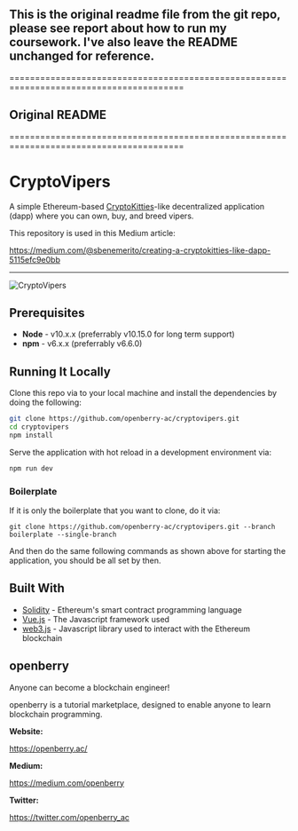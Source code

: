## This is the original readme file from the git repo, please see report about how to run my coursework. I've also leave the README unchanged for reference. 

========================================================================================

## Original README

========================================================================================

# CryptoVipers

A simple Ethereum-based [CryptoKitties](https://www.cryptokitties.co/)-like decentralized application (dapp) where you can own, buy, and breed vipers.

This repository is used in this Medium article:

https://medium.com/@sbenemerito/creating-a-cryptokitties-like-dapp-5115efc9e0bb

---

![CryptoVipers](https://i.imgur.com/pBY8VX2.gif)


## Prerequisites

* **Node** - v10.x.x (preferrably v10.15.0 for long term support)
* **npm** - v6.x.x (preferrably v6.6.0)

## Running It Locally

Clone this repo via to your local machine and install the dependencies by doing the following:

```bash
git clone https://github.com/openberry-ac/cryptovipers.git
cd cryptovipers
npm install
```

Serve the application with hot reload in a development environment via:

```bash
npm run dev
```

### Boilerplate

If it is only the boilerplate that you want to clone, do it via:

```
git clone https://github.com/openberry-ac/cryptovipers.git --branch boilerplate --single-branch
```

And then do the same following commands as shown above for starting the application, you should be all set by then.

## Built With

* [Solidity](https://solidity.readthedocs.io/en/v0.5.3/) - Ethereum's smart contract programming language
* [Vue.js](https://vuejs.org/) - The Javascript framework used
* [web3.js](https://github.com/ethereum/web3.js/) - Javascript library used to interact with the Ethereum blockchain

## openberry

Anyone can become a blockchain engineer!

openberry is a tutorial marketplace, designed to enable anyone to learn blockchain programming.

**Website:**

https://openberry.ac/

**Medium:**

https://medium.com/openberry

**Twitter:**

https://twitter.com/openberry_ac
